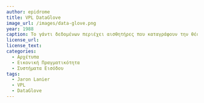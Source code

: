 ```yaml
---
author: epidrome
title: VPL DataGlove 
image_url: /images/data-glove.png
year: 1988
caption: Το γάντι δεδομένων περιέχει αισθητήρες που καταγράφουν την θέση του χεριού και τις κινήσεις των δακτύλων, έτσι ώστε να υπάρχει λεπτομερής χειρισμός σε περιβάλλον εικονικής πραγματικότητας ή σε άλλες εφαρμογές, όπως ρομποτική. 
license_url: 
license_text: 
categories:
  - Αρχέτυπα 
  - Εικονική Πραγματικότητα 
  - Συστήματα Εισόδου
tags:
  - Jaron Lanier
  - VPL
  - DataGlove
---
```


